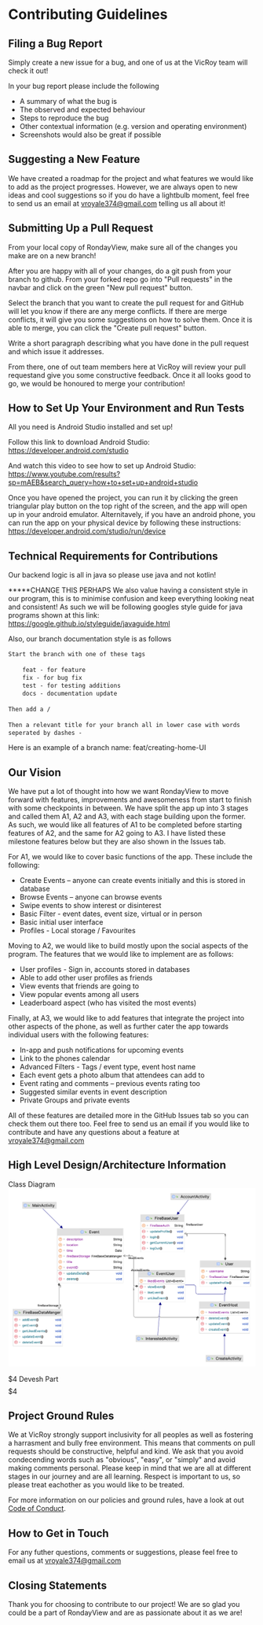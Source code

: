 # Contributing Guidelines

## Filing a Bug Report

Simply create a new issue for a bug, and one of us at the VicRoy team will check it out!

In your bug report please include the following 
* A summary of what the bug is
* The observed and expected behaviour
* Steps to reproduce the bug
* Other contextual information (e.g. version and operating environment)
* Screenshots would also be great if possible

## Suggesting a New Feature

We have created a roadmap for the project and what features we would like to add as the project progresses. However, we are always open to new ideas and cool 
suggestions so if you do have a lightbulb moment, feel free to send us an email at vroyale374@gmail.com telling us all about it!

## Submitting Up a Pull Request

From your local copy of RondayView, make sure all of the changes you make are on a new branch!

After you are happy with all of your changes, do a git push from your branch to github. From your forked repo go into "Pull requests" in the navbar and click on the green "New pull request" button.

Select the branch that you want to create the pull request for and GitHub will let you know if there are any merge conflicts. If there are merge conflicts, it will give you some suggestions on how to solve them. Once it is able to merge, you can click the "Create pull request" button. 

Write a short paragraph describing what you have done in the pull request and which issue it addresses.

From there, one of out team members here at VicRoy will review your pull requestand give you some constructive feedback. Once it all looks good to go, we would be honoured to merge your contribution!

## How to Set Up Your Environment and Run Tests

All you need is Android Studio installed and set up!

Follow this link to download Android Studio: https://developer.android.com/studio

And watch this video to see how to set up Android Studio: https://www.youtube.com/results?sp=mAEB&search_query=how+to+set+up+android+studio

Once you have opened the project, you can run it by clicking the green triangular play button on the top right of the screen, and the app will open up in your android emulator. Alternitavely, if you have an android phone, you can run the app on your physical device by following these instructions: https://developer.android.com/studio/run/device

## Technical Requirements for Contributions

Our backend logic is all in java so please use java and not kotlin!

*****CHANGE THIS PERHAPS
We also value having a consistent style in our program, this is to minimise confusion and keep everything looking neat and consistent! As such we will be following
googles style guide for java programs shown at this link: https://google.github.io/styleguide/javaguide.html

Also, our branch documentation style is as follows

    Start the branch with one of these tags 

        feat - for feature
        fix - for bug fix
        test - for testing additions
        docs - documentation update

    Then add a /

    Then a relevant title for your branch all in lower case with words seperated by dashes -

Here is an example of a branch name: feat/creating-home-UI

## Our Vision

We have put a lot of thought into how we want RondayView to move forward with features, improvements and awesomeness from start to finish with some checkpoints 
in between. We have split the app up into 3 stages and called them A1, A2 and A3, with each stage building upon the former. As such, we would like all features
of A1 to be completed before starting features of A2, and the same for A2 going to A3. I have listed these milestone features below but they are also shown in 
the Issues tab. 

For A1, we would like to cover basic functions of the app. These include the following:
* Create Events – anyone can create events initially and this is stored in database
* Browse Events – anyone can browse events
* Swipe events to show interest or disinterest
* Basic Filter - event dates, event size, virtual or in person
* Basic initial user interface
* Profiles - Local storage / Favourites

Moving to A2, we would like to build mostly upon the social aspects of the program. The features that we would like to implement are as follows:
* User profiles - Sign in, accounts stored in databases
* Able to add other user profiles as friends
* View events that friends are going to
* View popular events among all users
* Leaderboard aspect (who has visited the most events)

Finally, at A3, we would like to add features that integrate the project into other aspects of the phone, as well as further cater the app towards individual users with the following features:
* In-app and push notifications for upcoming events
* Link to the phones calendar
* Advanced Filters - Tags / event type, event host name
* Each event gets a photo album that attendees can add to
* Event rating and comments – previous events rating too
* Suggested similar events in event description
* Private Groups and private events

All of these features are detailed more in the GitHub Issues tab so you can check them out there too. Feel free to send us an email if you would like to contribute and have any questions about a feature at vroyale374@gmail.com

## High Level Design/Architecture Information

Class Diagram
![Class Diagram](contributingIMGS/classDiagram.png)

$$$$$$$$$$$$$$$$$$$$$$$$$$$$$$$$$$$$$$$$$4
Devesh Part
$$$$$$$$$$$$$$$$$$$$$$$$$$$$$$$$$$$$$$$$$4

## Project Ground Rules

We at VicRoy strongly support inclusivity for all peoples as well as fostering a harrasment and bully free environment. This means that comments on pull requests should be constructive, helpful and kind. We ask that you avoid condecending words such as "obvious", "easy", or "simply" and avoid making comments personal. Please keep in mind that we are all at different stages in our journey and are all learning. Respect is important to us, so please treat eachother as you would like to be treated.

For more information on our policies and ground rules, have a look at out [Code of Conduct](CODE_OF_CONDUCT).

## How to Get in Touch

For any futher questions, comments or suggestions, please feel free to email us at vroyale374@gmail.com

## Closing Statements

Thank you for choosing to contribute to our project! We are so glad you could be a part of RondayView and are as passionate about it as we are!





